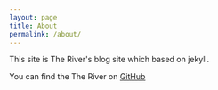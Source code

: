 ```yaml
---
layout: page
title: About
permalink: /about/
---
```


This site is The River's blog site which based on jekyll.

You can find the The River on [GitHub](https://github.com/TheRiverL2)
